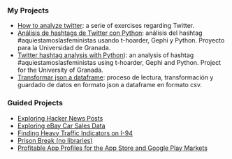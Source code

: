 ### My Projects
* [How to analyze twitter](https://github.com/atenea-medran/como-analizar-twitter): a serie of exercises regarding Twitter.
* [Análisis de hashtags de Twitter con Python](My%20Projects/An%C3%A1lisis%20de%20hashtags%20de%20Twitter%20con%20Python.ipynb): análisis del hashtag #aquiestamoslasfeministas usando t-hoarder, Gephi y Python. Proyecto para la Universidad de Granada.
* [Twitter hashtag analysis with Python](My%20Projects/Transformar%20json%20a%20dataframe.ipynb)): an analysis of hashtag #aquiestamoslasfeministas using t-hoarder, Gephi and Python. Project for the University of Granada.
* [Transformar json a dataframe](My%20Projects/Twitter%20hashtag%20analysis%20with%20Python.ipynb): proceso de lectura, transformación y guardado de datos en formato json a dataframe en formato csv.

 ### Guided Projects
* [Exploring Hacker News Posts](Guided%20Projects/Exploring%20Hacker%20News%20Posts.ipynb)
* [Exploring eBay Car Sales Data](Guided%20Projects/Exploring%20eBay%20Car%20Sales%20Data.ipynb)
* [Finding Heavy Traffic Indicators on I-94](Guided%20Projects/Finding%20Heavy%20Traffic%20Indicators%20on%20I-94.ipynb)
* [Prison Break (no libraries)](Guided%20Projects/Prison%20Break%20(no%20libraries).ipynb)
* [Profitable App Profiles for the App Store and Google Play Markets](Guided%20Projects/Profitable%20App%20Profiles%20for%20the%20App%20Store%20and%20Google%20Play%20Markets.ipynb)
